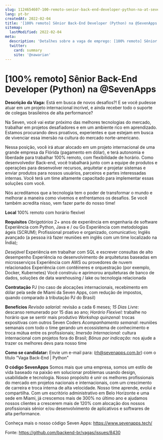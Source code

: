 ```yaml
---
slug: 1124654607-100-remoto-senior-back-end-developer-python-na-at-sevenapps
lang: pt-br
createdAt: 2022-02-04
title: '[100% remoto] Sênior Back-End Developer (Python) na @SevenApps - Vaga de Emprego'
sitemap:
  lastModified: 2022-02-04
meta:
  description: 'Detalhes sobre a vaga de emprego: [100% remoto] Sênior Back-End Developer (Python) na @SevenApps'
  twitter:
    card: summary
    site: '@nawarian'
---
```


# [100% remoto] Sênior Back-End Developer (Python) na @SevenApps

**Descrição da Vaga:**
Está em busca de novos desafios?! E se você pudesse atuar em um projeto internacional incrível, e ainda receber todo o suporte de colegas brasileiros de alta performance?

Na Seven, você vai estar próximo das melhores tecnologias do mercado, trabalhar em projetos desafiadores e em um ambiente rico em aprendizado. Estamos procurando devs proativos, experientes e que estejam em busca de vivenciar essa imersão na cultura do mercado norte-americano.

Nessa posição, você irá atuar alocado em um projeto internacional de uma grande empresa da Flórida (pagamento em dólar), e terá autonomia e liberdade para trabalhar 100% remoto, com flexibilidade de horário. Como desenvolvedor Back-end, você trabalhará junto com a equipe de produtos e operações para desenvolver recursos, arquitetar e projetar sistemas e enviar produtos para nossos usuários, parceiros e partes interessadas internas. Você terá um time altamente capacitado para implementar essas soluções com você.

Nós acreditamos que a tecnologia tem o poder de transformar o mundo e melhorar a maneira como vivemos e enfrentamos os desafios. Se você também acredita nisso, vem fazer parte do nosso time!

**Local**
100% remoto com horário flexível

**Requisitos**
_Obrigatórios_
2+ anos de experiência em engenharia de software
Experiência com Python, Java e / ou Go
Experiência com metodologias ágeis (SCRUM);
Profissional proativo e organizado, comunicativo;
Inglês avançado (a pessoa irá fazer reuniões em inglês com um time localizado na Índia);

_Desejável_
Experiência em trabalhar com SQL e escrever consultas de alto desempenho
Experiência no desenvolvimento de arquiteturas baseadas em microsserviços
Experiência com AWS ou provedores de nuvem relacionados
Experiência com contêineres e orquestração (por exemplo, Docker, Kubernetes)
Você construiu e aprimorou arquiteturas de banco de dados, soluções de data warehousing / lake ou tecnologia relacionada

**Contratação**
PJ (no caso de alocações internacionais, recebimento em dólar pela sede de Miami da Seven Apps, com redução de impostos, quando comparado à tributação PJ do Brasil)

**Benefícios**
_Revisão salarial:_ revisão a cada 6 meses;
_15 Dias Livre:_ descanso remunerado por 15 dias ao ano;
_Horário Flexível:_ trabalhe no horário que se sentir mais produtivo
_Workshop quinzenal:_ trocas expositivas com outros Seven Coders
_Acompanhamento semanal_: reuniões semanais com todo o time gerando um ecossistema de conhecimento e troca mútua entre os profissionais;
_Imersão Internacional:_ cultura internacional com projetos fora do Brasil;
_Bônus por indicação:_ nos ajude a trazer os melhores devs para nosso time

**Como se candidatar:**
Envie um e-mail para: (rh@sevenapps.com.br) com o título "Vaga Back-End | Python"

**O código SevenApps**
Somos mais que uma empresa, somos um estilo de vida baseado na paixão em solucionar problemas usando design, usabilidade e tecnologia. Nosso propósito é unir os melhores profissionais do mercado em projetos nacionais e internacionais, com um crescimento de carreira e troca interna de alta velocidade. Nosso time aprende, evolui e compartilha.
Com um escritório administrativo em Belo Horizonte e uma sede em Miami, já crescemos mais de 300% no último ano e ajudamos nossos clientes a crescerem mais de 120% com alocação dos nossos profissionais sênior e/ou desenvolvimento de aplicativos e softwares de alta performance.

Conheça mais o nosso código Seven Apps: https://www.sevenapps.tech/

Fonte: https://github.com/backend-br/vagas/issues/8430
